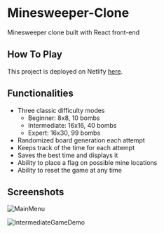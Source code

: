 # Minesweeper-Clone

Minesweeper clone built with React front-end

## How To Play

This project is deployed on Netlify [here](https://minesweeper-z.netlify.app/).

## Functionalities

* Three classic difficulty modes
  * Beginner: 8x8, 10 bombs
  * Intermediate: 16x16, 40 bombs
  * Expert: 16x30, 99 bombs
* Randomized board generation each attempt
* Keeps track of the time for each attempt
* Saves the best time and displays it
* Ability to place a flag on possible mine locations
* Ability to reset the game at any time

## Screenshots

![MainMenu](https://i.imgur.com/kDJlElw.png)

![IntermediateGameDemo](https://i.imgur.com/TkF1hKv.png)



